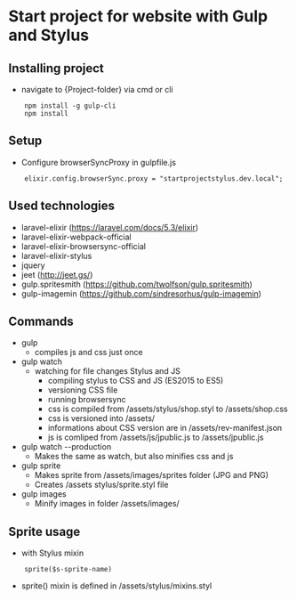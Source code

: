 # Start project for website with Gulp and Stylus





## Installing project

-	navigate to {Project-folder} via cmd or cli
```
	npm install -g gulp-cli
	npm install
```

## Setup
-	Configure browserSyncProxy in gulpfile.js
```
	elixir.config.browserSync.proxy = "startprojectstylus.dev.local";
```


## Used technologies
-	laravel-elixir (https://laravel.com/docs/5.3/elixir)
-	laravel-elixir-webpack-official
-	laravel-elixir-browsersync-official
-	laravel-elixir-stylus
-	jquery
-	jeet (http://jeet.gs/)
-	gulp.spritesmith (https://github.com/twolfson/gulp.spritesmith)
-	gulp-imagemin (https://github.com/sindresorhus/gulp-imagemin)
	
## Commands

-	gulp
	-	compiles js and css just once
-	gulp watch
	-	watching for file changes Stylus and JS 
		-	compiling stylus to CSS and JS (ES2015 to ES5)
		-	versioning CSS file
		-	running browsersync
		-	css is compiled from /assets/stylus/shop.styl to /assets/shop.css
		-	css is versioned into /assets/ 
		-	informations about CSS version are in /assets/rev-manifest.json
		-	js is comliped from /assets/js/jpublic.js to /assets/jpublic.js
-	gulp watch --production
	-	Makes the same as watch, but also minifies css and js
-	gulp sprite
	-	Makes sprite from /assets/images/sprites folder (JPG and PNG)
	-	Creates /assets stylus/sprite.styl file
-	gulp images
	-	Minify images in folder /assets/images/	



## Sprite usage
-	with Stylus mixin 
```
	sprite($s-sprite-name) 
```
-	sprite() mixin is defined in /assets/stylus/mixins.styl